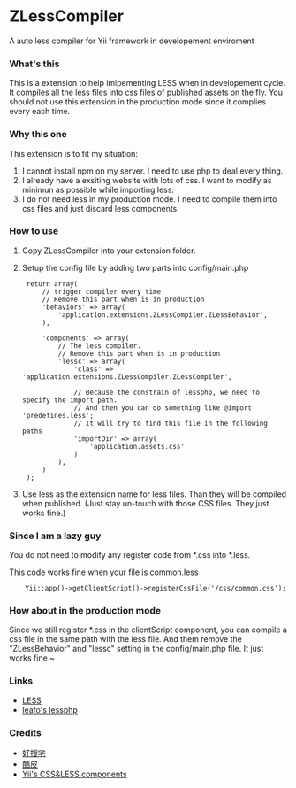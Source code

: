 ZLessCompiler
=============

A auto less compiler for Yii framework in developement enviroment

### What's this

This is a extension to help imlpementing LESS when in developement cycle. It compiles all the less files into css files of published assets on the fly. You should not use this extension in the production mode since it complies every each time.

### Why this one

This extension is to fit my situation:

1. I cannot install npm on my server. I need to use php to deal every thing.
2. I already have a exsiting website with lots of css. I want to modify as minimun as possible while importing less.
3. I do not need less in my production mode. I need to compile them into css files and just discard less components.

### How to use

1. Copy ZLessCompiler into your extension folder.
2. Setup the config file by adding two parts into config/main.php

        return array(
            // trigger compiler every time
            // Remove this part when is in production
            'behaviors' => array(
                'application.extensions.ZLessCompiler.ZLessBehavior',
            ),

            'components' => array(
                // The less compiler.
                // Remove this part when is in production
                'lessc' => array(
                    'class' => 'application.extensions.ZLessCompiler.ZLessCompiler',

                    // Because the constrain of lessphp, we need to specify the import path.
                    // And then you can do something like @import 'predefines.less';
                    // It will try to find this file in the following paths
                    'importDir' => array(
                        'application.assets.css'
                    )
                ),
            )
        );
3. Use less as the extension name for less files. Than they will be compiled when published. (Just stay un-touch with those CSS files. They just works fine.)

### Since I am a lazy guy

You do not need to modify any register code from *.css into *.less.

This code works fine when your file is common.less

        Yii::app()->getClientScript()->registerCssFile('/css/common.css');

### How about in the production mode

Since we still register *.css in the clientScript component, you can compile a css file in the same path with the less file. And them remove the "ZLessBehavior" and "lessc" setting in the config/main.php file. It just works fine ~

### Links

* [LESS](http://lesscss.org/)
* [leafo's lessphp](https://github.com/leafo/lessphp)

### Credits

* [好搜宅](http://www.howso.com.tw)
* [酷皮](http://www.coolpics.com.tw)
* [Yii's CSS&LESS components](http://www.yiiframework.com/extensions/?tag=css)
